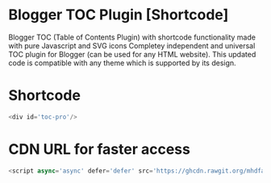 # Blogger TOC Plugin [Shortcode]
Blogger TOC (Table of Contents Plugin) with shortcode functionality made with pure Javascript and SVG icons
Completey independent and universal TOC plugin for Blogger (can be used for any HTML website). This updated code is compatible with any theme which is supported by its design.

# Shortcode
```javascript
<div id='toc-pro'/>
```
# CDN URL for faster access
```javascript
<script async='async' defer='defer' src='https://ghcdn.rawgit.org/mhdfasilwyd/Blogger_TOC_Plugin/main/toc-pro.js' type='text/javascript'></script>
```
